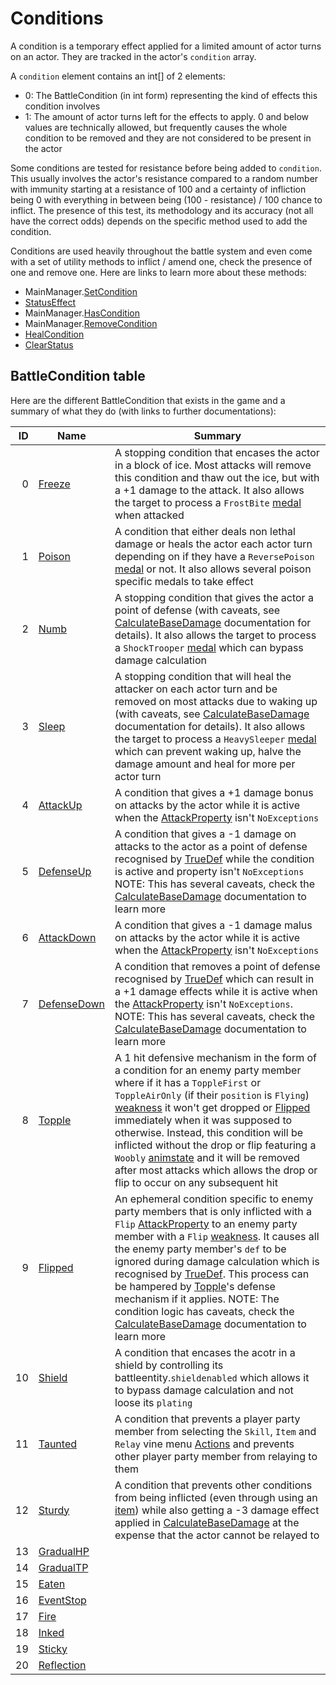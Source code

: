 # Conditions
A condition is a temporary effect applied for a limited amount of actor turns on an actor. They are tracked in the actor's `condition` array.

A `condition` element contains an int\[\] of 2 elements:

- 0: The BattleCondition (in int form) representing the kind of effects this condition involves
- 1: The amount of actor turns left for the effects to apply. 0 and below values are technically allowed, but frequently causes the whole condition to be removed and they are not considered to be present in the actor

Some conditions are tested for resistance before being added to `condition`. This usually involves the actor's resistance compared to a random number with immunity starting at a resistance of 100 and a certainty of infliction being 0 with everything in between being (100 - resistance) / 100 chance to inflict. The presence of this test, its methodology and its accuracy (not all have the correct odds) depends on the specific method used to add the condition.

Conditions are used heavily throughout the battle system and even come with a set of utility methods to inflict / amend one, check the presence of one and remove one. Here are links to learn more about these methods:

- MainManager.[SetCondition](Conditions%20methods/SetCondition.md)
- [StatusEffect](Conditions%20methods/StatusEffect.md)
- MainManager.[HasCondition](Conditions%20methods/HasCondition.md)
- MainManager.[RemoveCondition](Conditions%20methods/RemoveCondition.md)
- [HealCondition](Conditions%20methods/HealConditions.md)
- [ClearStatus](Conditions%20methods/ClearStatus.md)

## BattleCondition table
Here are the different BattleCondition that exists in the game and a summary of what they do (with links to further documentations):

|ID|Name|Summary|
|-:|----|-------|
|0|[Freeze](BattleCondition/Freeze.md)|A stopping condition that encases the actor in a block of ice. Most attacks will remove this condition and thaw out the ice, but with a +1 damage to the attack. It also allows the target to process a `FrostBite` [medal](../../../Enums%20and%20IDs/Medal.md) when attacked|
|1|[Poison](BattleCondition/Poison.md)|A condition that either deals non lethal damage or heals the actor each actor turn depending on if they have a `ReversePoison` [medal](../../../Enums%20and%20IDs/Medal.md) or not. It also allows several poison specific medals to take effect|
|2|[Numb](BattleCondition/Numb.md)|A stopping condition that gives the actor a point of defense (with caveats, see [CalculateBaseDamage](../../Damage%20pipeline/CalculateBaseDamage.md) documentation for details). It also allows the target to process a `ShockTrooper` [medal](../../../Enums%20and%20IDs/Medal.md) which can bypass damage calculation|
|3|[Sleep](BattleCondition/Sleep.md)|A stopping condition that will heal the attacker on each actor turn and be removed on most attacks due to waking up (with caveats, see [CalculateBaseDamage](../../Damage%20pipeline/CalculateBaseDamage.md) documentation for details). It also allows the target to process a `HeavySleeper` [medal](../../../Enums%20and%20IDs/Medal.md) which can prevent waking up, halve the damage amount and heal for more per actor turn|
|4|[AttackUp](BattleCondition/AttackUp.md)|A condition that gives a +1 damage bonus on attacks by the actor while it is active when the [AttackProperty](../../Damage%20pipeline/AttackProperty.md) isn't `NoExceptions`|
|5|[DefenseUp](BattleCondition/DefenseUp.md)|A condition that gives a -1 damage on attacks to the actor as a point of defense recognised by [TrueDef](../../Visual%20rendering/RefreshEnemyHP.md#truedef) while the condition is active and property isn't `NoExceptions` NOTE: This has several caveats, check the [CalculateBaseDamage](../../Damage%20pipeline/CalculateBaseDamage.md) documentation to learn more|
|6|[AttackDown](BattleCondition/AttackDown.md)|A condition that gives a -1 damage malus on attacks by the actor while it is active when the [AttackProperty](../../Damage%20pipeline/AttackProperty.md) isn't `NoExceptions`|
|7|[DefenseDown](BattleCondition/DefenseDown.md)|A condition that removes a point of defense recognised by [TrueDef](../../Visual%20rendering/RefreshEnemyHP.md#truedef) which can result in a +1 damage effects while it is active when the [AttackProperty](../../Damage%20pipeline/AttackProperty.md) isn't `NoExceptions`. NOTE: This has several caveats, check the [CalculateBaseDamage](../../Damage%20pipeline/CalculateBaseDamage.md) documentation to learn more|
|8|[Topple](BattleCondition/Topple.md)|A 1 hit defensive mechanism in the form of a condition for an enemy party member where if it has a `ToppleFirst` or `ToppleAirOnly` (if their `position` is `Flying`) [weakness](../../Damage%20pipeline/AttackProperty.md) it won't get dropped or [Flipped](Flipped.md) immediately when it was supposed to otherwise. Instead, this condition will be inflicted without the drop or flip featuring a `Woobly` [animstate](../../../Entities/EntityControl/Animations/animstate.md) and it will be removed after most attacks which allows the drop or flip to occur on any subsequent hit|
|9|[Flipped](BattleCondition/Flipped.md)|An ephemeral condition specific to enemy party members that is only inflicted with a `Flip` [AttackProperty](../../Damage%20pipeline/AttackProperty.md) to an enemy party member with a `Flip` [weakness](../../Damage%20pipeline/AttackProperty.md). It causes all the enemy party member's `def` to be ignored during damage calculation which is recognised by [TrueDef](../../Visual%20rendering/RefreshEnemyHP.md). This process can be hampered by [Topple](Topple.md)'s defense mechanism if it applies. NOTE: The condition logic has caveats, check the [CalculateBaseDamage](../../Damage%20pipeline/CalculateBaseDamage.md) documentation to learn more|
|10|[Shield](BattleCondition/Shield.md)|A condition that encases the acotr in a shield by controlling its battleentity.`shieldenabled` which allows it to bypass damage calculation and not loose its `plating`|
|11|[Taunted](BattleCondition/Taunted.md)|A condition that prevents a player party member from selecting the `Skill`, `Item` and `Relay` vine menu [Actions](../../Player%20UI/Actions.md) and prevents other player party member from relaying to them|
|12|[Sturdy](BattleCondition/Sturdy.md)|A condition that prevents other conditions from being inflicted (even through using an [item](../../../Enums%20and%20IDs/Items.md)) while also getting a -3 damage effect applied in [CalculateBaseDamage](../../Damage%20pipeline/CalculateBaseDamage.md) at the expense that the actor cannot be relayed to|
|13|[GradualHP](BattleCondition/GradualHP.md)||
|14|[GradualTP](BattleCondition/GradualTP.md)||
|15|[Eaten](BattleCondition/Eaten.md)||
|16|[EventStop](BattleCondition/EventStop.md)||
|17|[Fire](BattleCondition/Fire.md)||
|18|[Inked](BattleCondition/Inked.md)||
|19|[Sticky](BattleCondition/Sticky.md)||
|20|[Reflection](BattleCondition/Reflection.md)||

